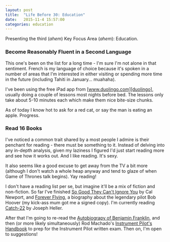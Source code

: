 ```yaml
---
layout: post
title:  "Life Before 30: Education"
date:   2015-11-4 15:57:00
categories: education
---
```


Presenting the third (*ahem*) Key Focus Area (*ahem*): Education.

### Become Reasonably Fluent in a Second Language

This one's been on the list for a long time - I'm sure I'm not alone in that sentiment. French is my language of choice because it's spoken in a number of areas that I'm interested in either visiting or spending more time in the future (including Tahiti in January... muahaha).

I've been using the free iPad app from [www.duolingo.com][duolingo], usually doing a couple of lessons most nights before bed. The lessons only take about 5-10 minutes each which make them nice bite-size chunks.

As of today I know hot to ask for a red cat, or say the man is eating an apple. Progress.

### Read 16 Books

I've noticed a common trait shared by a most people I admire is their penchant for reading - there must be something to it. Instead of delving into any in-depth analysis, given my laziness I figured I'd just start reading more and see how it works out. And I like reading. It's sexy.

It also seems like a good excuse to get away from the TV a bit more (although I don't watch a whole heap anyway and tend to glaze of when Game of Thrones talk begins). Yay reading!

I don't have a reading list per se, but imagine it'll be a mix of fiction and non-fiction. So far I've finished [So Good They Can't Ignore You][sgtciy] by Cal Newport, and [Forever Flying][forever-flying], a biography about the legendary pilot Bob Hoover (my kick-ass mum got me a signed copy). I'm currently reading [Catch-22][catch-22] by Joseph Heller.

After that I'm going to re-read the [Autobiograpy of Benjamin Franklin][bf], and then (or more likely simultaneously) Rod Machado's [Instrument Pilot's Handbook][iph] to prep for the Instrument Pilot written exam. Then on, I'm open to suggestions!

[duolingo]: https://www.duolingo.com/
[sgtciy]: http://www.amazon.com/gp/product/B0076DDBJ6/ref=dp-kindle-redirect?ie=UTF8&btkr=1
[forever-flying]: http://www.amazon.com/Forever-Flying-High-flying-Barnstorming-Autobiography/dp/067153761X
[catch-22]: http://www.amazon.com/gp/product/B0048WQDIE/ref=dp-kindle-redirect?ie=UTF8&btkr=1
[bf]: http://www.amazon.com/Autobiography-Benjamin-Franklin-Thrift-Editions/dp/0486290735
[iph]: http://www.amazon.com/Rod-Machados-Instrument-Pilots-Handbook/dp/0971201560
